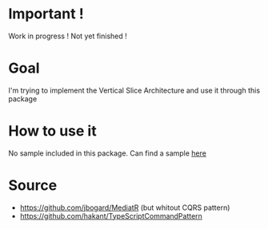 # Important !
Work in progress ! Not yet finished !

# Goal
I'm trying to implement the Vertical Slice Architecture and use it through this package

# How to use it
No sample included in this package.
Can find a sample [here](https://github.com/RifautAlexis/sample-package-vertical-slice)

# Source
- https://github.com/jbogard/MediatR (but whitout CQRS pattern)
- https://github.com/hakant/TypeScriptCommandPattern

